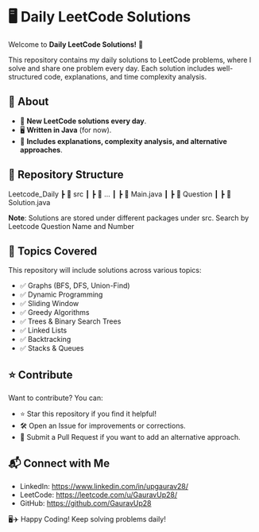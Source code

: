 # 🖥️ Daily LeetCode Solutions

Welcome to **Daily LeetCode Solutions!** 🎯  

This repository contains my daily solutions to LeetCode problems, where I solve and share one problem every day. Each solution includes well-structured code, explanations, and time complexity analysis.

## 📌 About
- 📆 **New LeetCode solutions every day**.
- 🖥 **Written in Java** (for now).
- 📖 **Includes explanations, complexity analysis, and alternative approaches**.

## 📂 Repository Structure
Leetcode_Daily ┣ 📂 src ┃ ┣ 📂 ...  ┃ ┣ 📜 Main.java  ┃ ┣ 📜 Question  ┃ ┣ 📜 Solution.java

**Note**: Solutions are stored under different packages under src. Search by Leetcode Question Name and Number

## 📌 Topics Covered
This repository will include solutions across various topics:

- ✅ Graphs (BFS, DFS, Union-Find)
- ✅ Dynamic Programming
- ✅ Sliding Window
- ✅ Greedy Algorithms
- ✅ Trees & Binary Search Trees
- ✅ Linked Lists
- ✅ Backtracking
- ✅ Stacks & Queues

## ⭐ Contribute
Want to contribute? You can:

- ⭐ Star this repository if you find it helpful!
- 🛠 Open an Issue for improvements or corrections.
- 🔄 Submit a Pull Request if you want to add an alternative approach.

## 📬 Connect with Me
- LinkedIn: https://www.linkedin.com/in/upgaurav28/
- LeetCode: https://leetcode.com/u/GauravUp28/
- GitHub: https://github.com/GauravUp28

🖥️✈️ Happy Coding! Keep solving problems daily!
